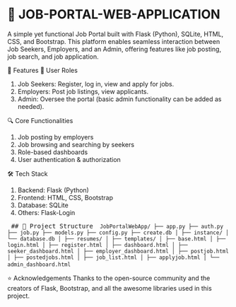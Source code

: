 # 💼  JOB-PORTAL-WEB-APPLICATION

A simple yet functional Job Portal built with Flask (Python), SQLite, HTML, CSS, and Bootstrap. This platform enables seamless interaction between Job Seekers, Employers, and an Admin, offering features like job posting, job search, and job application.

🚀 Features
👤 User Roles
1. Job Seekers: Register, log in, view and apply for jobs.
2. Employers: Post job listings, view applicants.
3. Admin: Oversee the portal (basic admin functionality can be added as needed).

🔍 Core Functionalities
1. Job posting by employers
2. Job browsing and searching by seekers
3.  Role-based dashboards
4.  User authentication & authorization

🛠️ Tech Stack
1. Backend: Flask (Python)
2. Frontend: HTML, CSS, Bootstrap
3. Database: SQLite
4. Others: Flask-Login 

<pre> ## 📁 Project Structure <code> JobPortalWebApp/ ├── app.py ├── auth.py ├── job.py ├── models.py ├── config.py ├── create.db │ ├── instance/ │ └── database.db │ ├── resumes/ │ ├── templates/ │ ├── base.html │ ├── login.html │ ├── register.html │ ├── dashboard.html │ ├── seeker_dashboard.html │ ├── employer_dashboard.html │ ├── postjob.html │ ├── postedjobs.html │ ├── job_list.html │ ├── applyjob.html │ └── admin_dashboard.html </code> </pre>

⭐ Acknowledgements
Thanks to the open-source community and the creators of Flask, Bootstrap, and all the awesome libraries used in this project.
